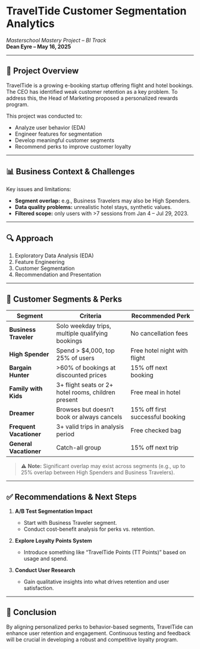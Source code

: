 # TravelTide Customer Segmentation Analytics  
*Masterschool Mastery Project – BI Track*  
**Dean Eyre – May 16, 2025**

---

## 🧭 Project Overview

TravelTide is a growing e-booking startup offering flight and hotel bookings. The CEO has identified weak customer retention as a key problem. To address this, the Head of Marketing proposed a personalized rewards program.

This project was conducted to:
- Analyze user behavior (EDA)
- Engineer features for segmentation
- Develop meaningful customer segments
- Recommend perks to improve customer loyalty

---

## 📊 Business Context & Challenges

Key issues and limitations:
- **Segment overlap:** e.g., Business Travelers may also be High Spenders.
- **Data quality problems:** unrealistic hotel stays, synthetic values.
- **Filtered scope:** only users with >7 sessions from Jan 4 – Jul 29, 2023.

---

## 🔍 Approach

1. Exploratory Data Analysis (EDA)  
2. Feature Engineering  
3. Customer Segmentation  
4. Recommendation and Presentation

---

## 🧩 Customer Segments & Perks

| Segment              | Criteria                                                             | Recommended Perk                  |
|----------------------|----------------------------------------------------------------------|-----------------------------------|
| **Business Traveler** | Solo weekday trips, multiple qualifying bookings                    | No cancellation fees              |
| **High Spender**     | Spend > $4,000, top 25% of users                                     | Free hotel night with flight      |
| **Bargain Hunter**   | >60% of bookings at discounted prices                                | 15% off next booking              |
| **Family with Kids** | 3+ flight seats or 2+ hotel rooms, children present                  | Free meal in hotel                |
| **Dreamer**          | Browses but doesn’t book or always cancels                           | 15% off first successful booking  |
| **Frequent Vacationer** | 3+ valid trips in analysis period                                 | Free checked bag                  |
| **General Vacationer** | Catch-all group                                                     | 15% off next trip                 |

> ⚠️ **Note:** Significant overlap may exist across segments (e.g., up to 25% overlap between High Spenders and Business Travelers).

---

## ✅ Recommendations & Next Steps

1. **A/B Test Segmentation Impact**
   - Start with Business Traveler segment.
   - Conduct cost-benefit analysis for perks vs. retention.

2. **Explore Loyalty Points System**
   - Introduce something like “TravelTide Points (TT Points)” based on usage and spend.

3. **Conduct User Research**
   - Gain qualitative insights into what drives retention and user satisfaction.

---

## 🏁 Conclusion

By aligning personalized perks to behavior-based segments, TravelTide can enhance user retention and engagement. Continuous testing and feedback will be crucial in developing a robust and competitive loyalty program.
